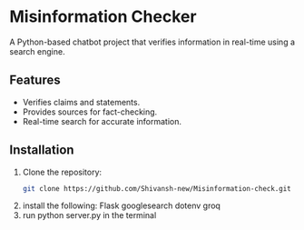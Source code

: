 # Misinformation Checker

A Python-based chatbot project that verifies information in real-time using a search engine.

## Features
- Verifies claims and statements.
- Provides sources for fact-checking.
- Real-time search for accurate information.

## Installation
1. Clone the repository:
   ```bash
   git clone https://github.com/Shivansh-new/Misinformation-check.git
2. install the following:
   Flask
   googlesearch
   dotenv
   groq
3. run python server.py in the terminal   
